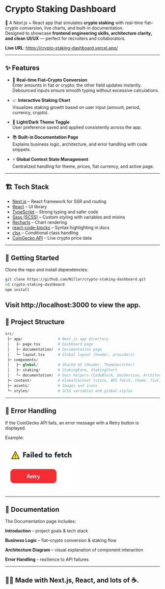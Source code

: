 # Crypto Staking Dashboard

🚀 A Next.js + React app that simulates **crypto staking** with real-time fiat–crypto conversion, live charts, and built-in documentation.  
Designed to showcase **frontend engineering skills, architecture clarity, and clean UI/UX** — perfect for recruiters and collaborators.

**Live URL**: https://crypto-staking-dashboard.vercel.app/

---

## ✨ Features

- 🔄 **Real-time Fiat–Crypto Conversion**  
  Enter amounts in fiat or crypto; the other field updates instantly.  
  Debounced inputs ensure smooth typing without excessive calculations.

- 📈 **Interactive Staking Chart**  
  Visualizes staking growth based on user input (amount, period, currency, crypto).

- 🎨 **Light/Dark Theme Toggle**  
  User preference saved and applied consistently across the app.

- 📚 **Built-in Documentation Page**  
  Explains business logic, architecture, and error handling with code snippets.

- ⚡ **Global Context State Management**  
  Centralized handling for theme, prices, fiat currency, and active page.

---

## 🏗️ Tech Stack

- [Next.js](https://nextjs.org/) – React framework for SSR and routing
- [React](https://react.dev/) – UI library
- [TypeScript](https://www.typescriptlang.org/) – Strong typing and safer code
- [Sass (SCSS)](https://sass-lang.com/) – Custom styling with variables and mixins
- [Recharts](https://recharts.org/) – Chart rendering
- [react-code-blocks](https://www.npmjs.com/package/react-code-blocks) – Syntax highlighting in docs
- [clsx](https://www.npmjs.com/package/clsx) – Conditional class handling
- [CoinGecko API](https://www.coingecko.com/en/api) – Live crypto price data

---

## 🚀 Getting Started

Clone the repo and install dependencies:

```bash
git clone https://github.com/Nillar/crypto-staking-dashboard.git
cd crypto-staking-dashboard
npm install
```
Visit http://localhost:3000
to view the app.
---

## 📂 Project Structure
```php
src/
 ├─ app/                # Next.js app directory
 │   ├─ page.tsx        # Dashboard page
 │   ├─ documentation/  # Documentation page
 │   └─ layout.tsx      # Global layout (header, providers)
 ├─ components/
 │   ├─ global/         # Shared UI (Header, ThemeSwitcher)
 │   ├─ staking/        # StakingForm, StakingChart
 │   └─ documentation/  # Docs helpers (CodeBlock, DocSection, ArchitectureDiagram)
 ├─ context/            # GlobalContext (state, API fetch, theme, fiat, activePage)
 ├─ assets/             # Images and icons
 └─ styles/             # SCSS variables and global styles
```
---

## 🔧 Error Handling

If the CoinGecko API fails, an error message with a Retry button is displayed.

Example:

<img src="src/assets/images/retryBtn.png" alt="Retry button when there is an error">

---

## 📘 Documentation

The Documentation page includes:

**Introduction** – project goals & tech stack

**Business Logic** – fiat–crypto conversion & staking flow

**Architecture Diagram** – visual explanation of component interaction

**Error Handling** – resilience to API failures

---

## 👨‍💻 Made with Next.js, React, and lots of ☕.
